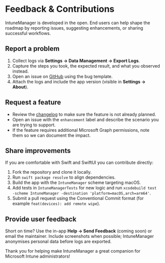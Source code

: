 # Feedback & Contributions

IntuneManager is developed in the open. End users can help shape the roadmap by reporting issues, suggesting enhancements, or sharing successful workflows.

## Report a problem

1. Collect logs via **Settings → Data Management → Export Logs**.
2. Capture the steps you took, the expected result, and what you observed instead.
3. Open an issue on [GitHub](https://github.com/rknightion/IntuneManager/issues) using the bug template.
4. Attach the logs and include the app version (visible in **Settings → About**).

## Request a feature

- Review the [changelog](changelog.md) to make sure the feature is not already planned.
- Open an issue with the `enhancement` label and describe the scenario you are trying to support.
- If the feature requires additional Microsoft Graph permissions, note them so we can document the impact.

## Share improvements

If you are comfortable with Swift and SwiftUI you can contribute directly:

1. Fork the repository and clone it locally.
2. Run `swift package resolve` to align dependencies.
3. Build the app with the `IntuneManager` scheme targeting macOS.
4. Add tests in `IntuneManagerTests` for new logic and run `xcodebuild test -scheme IntuneManager -destination 'platform=macOS,arch=arm64'`.
5. Submit a pull request using the Conventional Commit format (for example `feat(devices): add remote wipe`).

## Provide user feedback

Short on time? Use the in-app **Help → Send Feedback** (coming soon) or email the maintainer. Include screenshots when possible; IntuneManager anonymises personal data before logs are exported.

Thank you for helping make IntuneManager a great companion for Microsoft Intune administrators!
